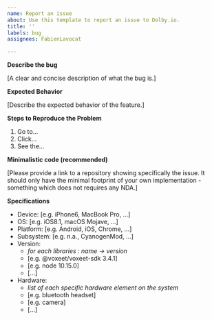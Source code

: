 ```yaml
---
name: Report an issue
about: Use this template to report an issue to Dolby.io.
title: ''
labels: bug
assignees: FabienLavocat

---
```


**Describe the bug**

[A clear and concise description of what the bug is.]

**Expected Behavior**

[Describe the expected behavior of the feature.]

**Steps to Reproduce the Problem**

  1. Go to...
  2. Click...
  3. See the...

**Minimalistic code (recommended)**

[Please provide a link to a repository showing specifically the issue. It should only have the minimal footprint of your own implementation - something which does not requires any NDA.]

**Specifications**

  - Device: [e.g. iPhone6, MacBook Pro, ...]
  - OS: [e.g. iOS8.1, macOS Mojave, ...]
  - Platform: [e.g. Android, iOS, Chrome, ...]
  - Subsystem: [e.g. n.a., CyanogenMod, ...]
  - Version:
    - _for each libraries : name -> version_
    - [e.g. @voxeet/voxeet-sdk 3.4.1]
    - [e.g. node 10.15.0]
    - [...]
  - Hardware:
    - _list of each specific hardware element on the system_
    - [e.g. bluetooth headset]
    - [e.g. camera]
    - [...]
